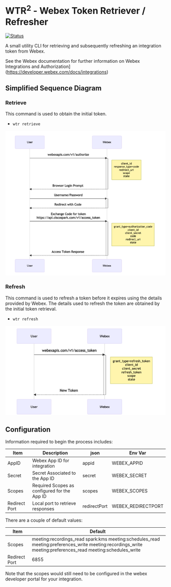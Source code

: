 # WTR<sup>2</sup> - Webex Token Retriever / Refresher

[![Status](https://img.shields.io/badge/status-wip-yellow)](https://github.com/darrenparkinson/wtr)

A small utility CLI for retrieving and subsequently refreshing an integration token from Webex.  

See the Webex documentation for further information on Webex Integrations and Authorization](https://developer.webex.com/docs/integrations)

## Simplified Sequence Diagram

### Retrieve

This command is used to obtain the initial token.

* `wtr retrieve`

![Retrieve Diagram](images/retrieve-sequence-diagram.png "Retrieve Sequence Diagram")

### Refresh

This command is used to refresh a token before it expires using the details provided by Webex.  The details used to refresh the token are obtained by the initial token retrieval.

* `wtr refresh`

![Refresh Diagram](images/refresh-sequence-diagram.png "Refresh Sequence Diagram")

## Configuration

Information required to begin the process includes:

| Item          | Description                                  | json         | Env Var            |
|---------------|----------------------------------------------|--------------|--------------------|
| AppID         | Webex App ID for integration                 | appid        | WEBEX_APPID        |
| Secret        | Secret Associated to the App ID              | secret       | WEBEX_SECRET       |
| Scopes        | Required Scopes as configured for the App ID | scopes       | WEBEX_SCOPES       |
| Redirect Port | Local port to retrieve responses             | redirectPort | WEBEX_REDIRECTPORT |

There are a couple of default values:

| Item          | Default                                                                                                                                                      |
|---------------|--------------------------------------------------------------------------------------------------------------------------------------------------------------|
| Scopes        | meeting:recordings_read spark:kms meeting:schedules_read meeting:preferences_write meeting:recordings_write meeting:preferences_read meeting:schedules_write |
| Redirect Port | 6855                                                                                                                                                         |

Note that the scopes would still need to be configured in the webex developer portal for your integration.
